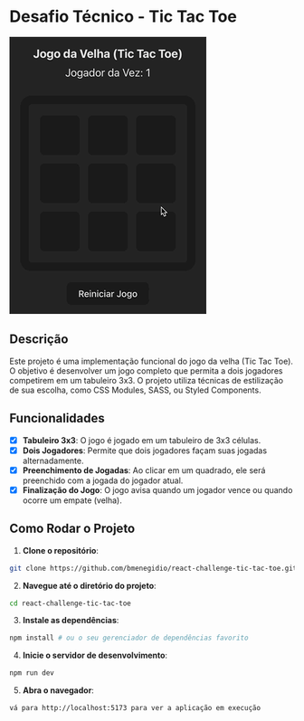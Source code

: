 # Desafio Técnico - Tic Tac Toe

![preview](./public/docs/preview.gif)

## Descrição

Este projeto é uma implementação funcional do jogo da velha (Tic Tac Toe). O objetivo é desenvolver um jogo completo que permita a dois jogadores competirem em um tabuleiro 3x3. O projeto utiliza técnicas de estilização de sua escolha, como CSS Modules, SASS, ou Styled Components.

## Funcionalidades

- [x] **Tabuleiro 3x3**: O jogo é jogado em um tabuleiro de 3x3 células.
- [x] **Dois Jogadores**: Permite que dois jogadores façam suas jogadas alternadamente.
- [x] **Preenchimento de Jogadas**: Ao clicar em um quadrado, ele será preenchido com a jogada do jogador atual.
- [x] **Finalização do Jogo**: O jogo avisa quando um jogador vence ou quando ocorre um empate (velha).

## Como Rodar o Projeto

1. **Clone o repositório**:

```bash
git clone https://github.com/bmenegidio/react-challenge-tic-tac-toe.git
```

2. **Navegue até o diretório do projeto**:

```bash
cd react-challenge-tic-tac-toe
```

3. **Instale as dependências**:

```bash
npm install # ou o seu gerenciador de dependências favorito
```

4. **Inicie o servidor de desenvolvimento**:

```bash
npm run dev
```

5. **Abra o navegador**:

```bash
vá para http://localhost:5173 para ver a aplicação em execução
```
